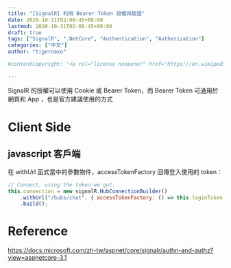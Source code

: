 ```yaml
---
title: "[SignalR] 利用 Bearer Token 授權與驗證"
date: 2020-10-31T02:09:45+08:00
lastmod: 2020-10-31T02:09:45+08:00
draft: true
tags: ["SignalR", ".NetCore", "Authentication", "Autherization"]
categories: ["中文"]
author: "tigernaxo"

#contentCopyright: '<a rel="license noopener" href="https://en.wikipedia.org/wiki/Wikipedia:Text_of_Creative_Commons_Attribution-ShareAlike_3.0_Unported_License" target="_blank">Creative Commons Attribution-ShareAlike License</a>'

---
```


SignalR 的授權可以使用 Cookie 或 Bearer Token，而 Bearer Token 可通用於網頁和 App ，也是官方建議使用的方式  
# Client Side
## javascript 客戶端
在 withUrl 函式當中的參數物件，accessTokenFactory 回傳登入使用的 token：
```js
// Connect, using the token we got.
this.connection = new signalR.HubConnectionBuilder()
    .withUrl("/hubs/chat", { accessTokenFactory: () => this.loginToken })
    .build();
```

# Reference
https://docs.microsoft.com/zh-tw/aspnet/core/signalr/authn-and-authz?view=aspnetcore-3.1
